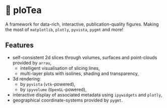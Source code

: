 # :leaves: ploTea 

A framework for data-rich, interactive, publication-quality figures. Making the most of
`matplotlib`, `plotly`, `pyvista`, `pygmt` and more!

## Features
- self-consistent 2d slices through volumes, surfaces and point-clouds provided by `arrau`,
  - intelligent visualisation of slicing lines,
  - multi-layer plots with isolines, shading and transparency,
- 3d rendering:
  - by `pyvista` (`vtk`-powered),
  - by `ipyvolume` (`OpenGL`-powered), 
- interactive display of associated metadata using `ipywidgets` and `plotly`,
- geographical coordinate-systems provided by `pygmt`.
